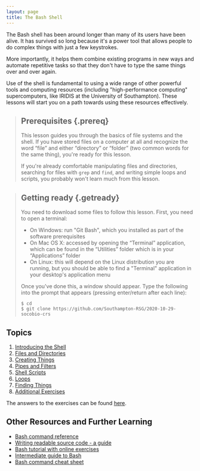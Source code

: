 ```yaml
---
layout: page
title: The Bash Shell
---
```

The Bash shell has been around longer than many of its users have been alive.
It has survived so long because it's a power tool
that allows people to do complex things with just a few keystrokes.

More importantly,
it helps them combine existing programs in new ways
and automate repetitive tasks
so that they don't have to type the same things over and over again.

Use of the shell is fundamental to using a wide range of other powerful tools
and computing resources (including "high-performance computing" supercomputers, like IRIDIS at the University of Southampton).
These lessons will start you on a path towards using these resources effectively.

> ## Prerequisites {.prereq}
>
> This lesson guides you through the basics of file systems and the
> shell.  If you have stored files on a computer at all and recognize
> the word “file” and either “directory” or “folder” (two common words
> for the same thing), you're ready for this lesson.
>
> If you're already comfortable manipulating files and directories,
> searching for files with `grep` and `find`, and writing simple loops
> and scripts, you probably won't learn much from this lesson.

> ## Getting ready {.getready}
>
> You need to download some files to follow this lesson. First, you need to open a terminal:
>
> - On Windows: run "Git Bash", which you installed as part of the software prerequisites
> - On Mac OS X: accessed by opening the “Terminal” application, which can be found in the “Utilities” folder which is in your “Applications” folder
> - On Linux: this will depend on the Linux distribution you are running, but you should be able to find a "Terminal" application in your desktop's application menu
>
> Once you've done this, a window should appear. Type the following into the
> prompt that appears (pressing enter/return after each line):
>
> ~~~ {.input}
> $ cd
> $ git clone https://github.com/Southampton-RSG/2020-10-29-socobio-crs
> ~~~

## Topics

1.  [Introducing the Shell](../../2020-10-29-socobio-crs/novice/shell/00-intro.html)
2.  [Files and Directories](../../2020-10-29-socobio-crs/novice/shell/01-filedir.html)
3.  [Creating Things](../../2020-10-29-socobio-crs/novice/shell/02-create.html)
4.  [Pipes and Filters](../../2020-10-29-socobio-crs/novice/shell/03-pipefilter.html)
5.  [Shell Scripts](../../2020-10-29-socobio-crs/novice/shell/04-script.html)
6.  [Loops](../../2020-10-29-socobio-crs/novice/shell/05-loop.html)
7.  [Finding Things](../../2020-10-29-socobio-crs/novice/shell/06-find.html)
8.  [Additional Exercises](../../2020-10-29-socobio-crs/novice/shell/07-additional-exercises.html)

The answers to the exercises can be found [here](../../2020-10-29-socobio-crs/novice/shell/answers.html).

## Other Resources and Further Learning

*   [Bash command reference](../../2020-10-29-socobio-crs/novice/shell/reference.html)
*   [Writing readable source code - a guide](https://software.ac.uk/resources/guides/writing-readable-source-code)
*   [Bash tutorial with online exercises](https://learnshell.org/)
*   [Intermediate guide to Bash](https://www.linode.com/docs/guides/an-intermediate-guide-to-bash-scripting/)
*   [Bash command cheat sheet](https://hackr.io/blog/linux-cheat-sheet)
